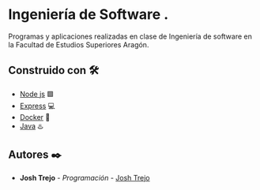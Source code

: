 # Ingeniería de Software .

Programas y aplicaciones realizadas en clase de Ingeniería de software en la Facultad de Estudios Superiores Aragón.

## Construido con 🛠️

* [Node js](https://nodejs.org/es) 🟩
* [Express](https://expressjs.com/) 💻
* [Docker](https://www.docker.com/) 🐳
* [Java](https://www.java.com/es/) :hotsprings:

## Autores ✒️

* **Josh Trejo** - *Programación* - [Josh Trejo](https://github.com/jorgejoshuatt)

